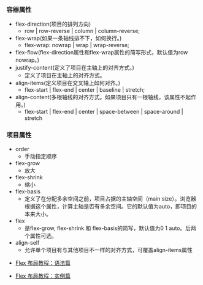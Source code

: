 ### 容器属性
* flex-direction(项目的排列方向)
  * row | row-reverse | column | column-reverse;
* flex-wrap(如果一条轴线排不下，如何换行。)
  * flex-wrap: nowrap | wrap | wrap-reverse;
* flex-flow(flex-direction属性和flex-wrap属性的简写形式，默认值为row nowrap。)
* justify-content(定义了项目在主轴上的对齐方式。)
  * 定义了项目在主轴上的对齐方式。
* align-items(定义项目在交叉轴上如何对齐。)
  * flex-start | flex-end | center | baseline | stretch;
* align-content(多根轴线的对齐方式。如果项目只有一根轴线，该属性不起作用。)
  * flex-start | flex-end | center | space-between | space-around | stretch

### 项目属性
* order
  * 手动指定顺序
* flex-grow 
  * 放大
* flex-shrink
  * 缩小
* flex-basis
  * 定义了在分配多余空间之前，项目占据的主轴空间（main size）。浏览器根据这个属性，计算主轴是否有多余空间。它的默认值为auto，即项目的本来大小。
* flex
  * 是flex-grow, flex-shrink 和 flex-basis的简写，默认值为0 1 auto。后两个属性可选。
* align-self
  * 允许单个项目有与其他项目不一样的对齐方式，可覆盖align-items属性








- [Flex 布局教程：语法篇](http://www.ruanyifeng.com/blog/2015/07/flex-grammar.html)

- [Flex 布局教程：实例篇](http://www.ruanyifeng.com/blog/2015/07/flex-examples.html)
